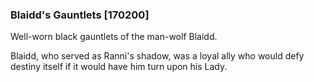 ### Blaidd's Gauntlets [170200]

Well-worn black gauntlets of the man-wolf Blaidd.

Blaidd, who served as Ranni's shadow, was a loyal ally who would defy destiny itself if it would have him turn upon his Lady.